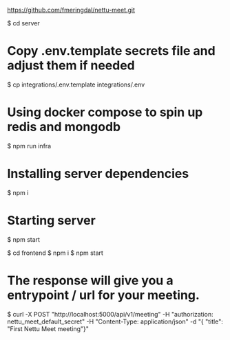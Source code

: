 https://github.com/fmeringdal/nettu-meet.git

$ cd server
# Copy .env.template secrets file and adjust them if needed
$ cp integrations/.env.template integrations/.env
# Using docker compose to spin up redis and mongodb 
$ npm run infra
# Installing server dependencies
$ npm i
# Starting server
$ npm start

$ cd frontend
$ npm i
$ npm start

# The response will give you a entrypoint / url for your meeting.
$ curl -X POST "http://localhost:5000/api/v1/meeting" -H  "authorization: nettu_meet_default_secret" -H  "Content-Type: application/json" -d "{  \"title\": \"First Nettu Meet meeting\"}"

